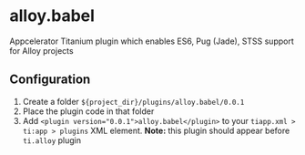 # alloy.babel
Appcelerator Titanium plugin which enables ES6, Pug (Jade), STSS support for Alloy projects

## Configuration
1. Create a folder `${project_dir}/plugins/alloy.babel/0.0.1`
2. Place the plugin code in that folder
3. Add `<plugin version="0.0.1">alloy.babel</plugin>` to your `tiapp.xml > ti:app > plugins` XML element.
**Note:** this plugin should appear before `ti.alloy` plugin
